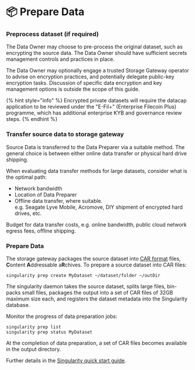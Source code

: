 # 📦 Prepare Data

### Preprocess dataset (if required)

The Data Owner may choose to pre-process the original dataset, such as encrypting the source data. The Data Owner should have sufficient secrets management controls and practices in place.&#x20;

The Data Owner may optionally engage a trusted Storage Gateway operator to advise on encryption practices, and potentially delegate public-key encryption tasks. Discussion of specific data encryption and key management options is outside the scope of this guide.

{% hint style="info" %}
Encrypted private datasets will require the datacap application to be reviewed under the "E-Fil+" (Enterprise Filecoin Plus) programme, which has additional enterprise KYB and governance review steps.
{% endhint %}

### Transfer source data to storage gateway

Source Data is transferred to the Data Preparer via a suitable method. The general choice is between either online data transfer or physical hard drive shipping.

When evaluating data transfer methods for large datasets, consider what is the optimal path:

* Network bandwidth
* Location of Data Preparer
* Offline data transfer, where suitable.\
  e.g. Seagate Lyve Mobile, Acromove, DIY shipment of encrypted hard drives, etc.

Budget for data transfer costs, e.g. online bandwidth, public cloud network egress fees, offline shipping.

### Prepare Data

The storage gateway packages the source dataset into [CAR format](https://ipld.io/specs/transport/car/) files, **C**ontent **A**ddressable a**R**chives. To prepare a source dataset into CAR files:

```
singularity prep create MyDataset ~/dataset/folder ~/outDir 
```

The singularity daemon takes the source dataset, splits large files, bin-packs small files, packages the output into a set of CAR files of 32GB maximum size each, and registers the dataset metadata into the Singularity database.

Monitor the progress of data preparation jobs:

```
singularity prep list
singularity prep status MyDataset
```

At the completion of data preparation, a set of CAR files becomes available in the output directory.

Further details in the [Singularity quick start guide](https://github.com/tech-greedy/singularity/blob/main/getting-started.md). &#x20;

###






